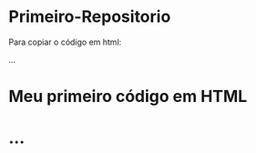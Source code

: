 # Primeiro-Repositorio

Para copiar o código em html:

...

<html>
  <h1>Meu primeiro código em HTML<h1>
</html>
    
...
